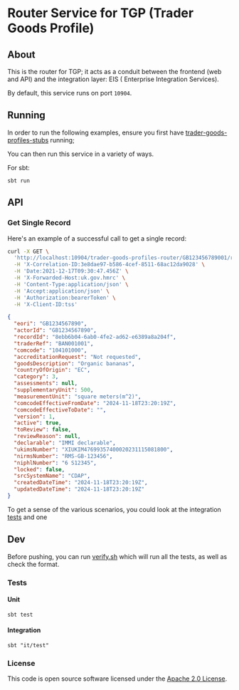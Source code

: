 
# Router Service for TGP (Trader Goods Profile)

## About

This is the router for TGP; it acts as a conduit between the frontend (web and API) and the integration layer: EIS (
Enterprise Integration Services).

By default, this service runs on port `10904`.

## Running

In order to run the following examples, ensure you first have [trader-goods-profiles-stubs](https://github.com/hmrc/trader-goods-profiles-stubs) running;


You can then run this service in a variety of ways.

For sbt:

``` 
sbt run
```


## API

### Get Single Record

Here's an example of a successful call to get a single record:

```bash
curl -X GET \
  'http://localhost:10904/trader-goods-profiles-router/GB123456789001/records/8ebb6b04-6ab0-4fe2-ad62-e6389a8a204f' \
  -H 'X-Correlation-ID:3e8dae97-b586-4cef-8511-68ac12da9028' \
  -H 'Date:2021-12-17T09:30:47.456Z' \
  -H 'X-Forwarded-Host:uk.gov.hmrc' \
  -H 'Content-Type:application/json' \
  -H 'Accept:application/json' \
  -H 'Authorization:bearerToken' \
  -H 'X-Client-ID:tss'
```

```json
{
  "eori": "GB1234567890",
  "actorId": "GB1234567890",
  "recordId": "8ebb6b04-6ab0-4fe2-ad62-e6389a8a204f",
  "traderRef": "BAN001001",
  "comcode": "104101000",
  "accreditationRequest": "Not requested",
  "goodsDescription": "Organic bananas",
  "countryOfOrigin": "EC",
  "category": 3,
  "assessments": null,
  "supplementaryUnit": 500,
  "measurementUnit": "square meters(m^2)",
  "comcodeEffectiveFromDate": "2024-11-18T23:20:19Z",
  "comcodeEffectiveToDate": "",
  "version": 1,
  "active": true,
  "toReview": false,
  "reviewReason": null,
  "declarable": "IMMI declarable",
  "ukimsNumber": "XIUKIM47699357400020231115081800",
  "nirmsNumber": "RMS-GB-123456",
  "niphlNumber": "6 S12345",
  "locked": false,
  "srcSystemName": "CDAP",
  "createdDateTime": "2024-11-18T23:20:19Z",
  "updatedDateTime": "2024-11-18T23:20:19Z"
}
```

To get a sense of the various scenarios, you could look at the integration [tests](it/test/uk/gov/hmrc/tradergoodsprofilesrouter/GetSingleRecordSpec.scala) and one

## Dev

Before pushing, you can run [verify.sh](./verify.sh) which will run all the tests, as well as check the format.

### Tests

#### Unit

```
sbt test
```

#### Integration

``` 
sbt "it/test"
```

### License

This code is open source software licensed under the [Apache 2.0 License]("http://www.apache.org/licenses/LICENSE-2.0.html").